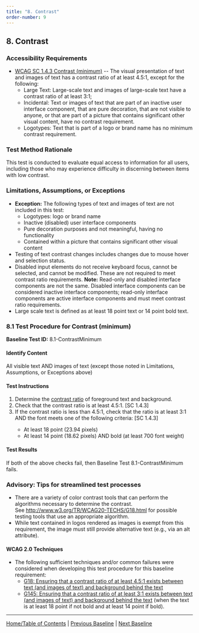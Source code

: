 ```yaml
---
title: "8. Contrast"
order-number: 9
---
```

## 8. Contrast

### Accessibility Requirements

-   [WCAG SC 1.4.3 Contrast (minimum)](http://www.w3.org/TR/UNDERSTANDING-WCAG20/visual-audio-contrast-contrast.html) -- The visual presentation of text and images of text has a contrast ratio of at least 4.5:1, except for the following:
    -   Large Text: Large-scale text and images of large-scale text have a contrast ratio of at least 3:1;
    -   Incidental: Text or images of text that are part of an inactive user interface component, that are pure decoration, that are not visible to anyone, or that are part of a picture that contains significant other visual content, have no contrast requirement.
    -   Logotypes: Text that is part of a logo or brand name has no minimum contrast requirement.

### Test Method Rationale

This test is conducted to evaluate equal access to information for all users, including those who may experience difficulty in discerning between items with low contrast.

### Limitations, Assumptions, or Exceptions

-   **Exception:** The following types of text and images of text are not included in this test:
    -   Logotypes: logo or brand name
    -   Inactive (disabled) user interface components
    -   Pure decoration purposes and not meaningful, having no functionality
    -   Contained within a picture that contains significant other visual content
-   Testing of text contrast changes includes changes due to mouse hover and selection status.
-   Disabled input elements do not receive keyboard focus, cannot be selected, and cannot be modified. These are not required to meet contrast ratio requirements. **Note:** Read-only and disabled interface components are not the same. Disabled interface components can be considered inactive interface components; read-only interface components are active interface components and must meet contrast ratio requirements.
-   Large scale text is defined as at least 18 point text or 14 point bold text.

### 8.1 Test Procedure for Contrast (minimum)

**Baseline Test ID:** 8.1-ContrastMinimum
#### Identify Content
<p id="1IC">All visible text AND images of text (except those noted in Limitations, Assumptions, or Exceptions above)</p>

#### Test Instructions
<ol id="1TI">
    <li id="1TI-1">Determine the <a href="https://www.w3.org/TR/2008/REC-WCAG20-20081211/#contrast-ratiodef" target="_blank" rel="noopener">contrast ratio</a> of foreground text and background.</li>
    <li id="1TI-2">Check that the contrast ratio is at least 4.5:1. [SC 1.4.3]</li>
    <li id="1TI-3">If the contrast ratio is less than 4.5:1, check that the ratio is at least 3:1 AND the font meets one of the following criteria: [SC 1.4.3]</li>
        <ul>
            <li>At least 18 point (23.94 pixels)</li>
            <li>At least 14 point (18.62 pixels) AND bold (at least 700 font weight)</li>
        </ul>
</ol>

#### Test Results
<p id="1TR">If both of the above checks fail, then Baseline Test 8.1-ContrastMinimum fails.</p>

### Advisory: Tips for streamlined test processes

-   There are a variety of color contrast tools that can perform the algorithms necessary to determine the contrast. See <http://www.w3.org/TR/WCAG20-TECHS/G18.html> for possible testing tools that use an appropriate algorithm.
-   While text contained in logos rendered as images is exempt from this requirement, the image must still provide alternative text (e.g., via an alt attribute).

#### WCAG 2.0 Techniques
-   The following sufficient techniques and/or common failures were considered when developing this test procedure for this baseline requirement:
    -   [G18: Ensuring that a contrast ratio of at least 4.5:1 exists between text (and images of text) and background behind the text](https://www.w3.org/TR/WCAG20-TECHS/G18.html)
    -   [G145: Ensuring that a contrast ratio of at least 3:1 exists between text (and images of text) and background behind the text](http://www.w3.org/TR/WCAG20-TECHS/G145.html) (when the text is at least 18 point if not bold and at least 14 point if bold).

----------------------------------------
[Home/Table of Contents](index.md) | [Previous Baseline](07Sensory.md) | [Next Baseline](09Flashing.md)

